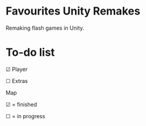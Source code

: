 Favourites Unity Remakes
====

Remaking flash games in Unity.


To-do list
==========

&#x2611; Player

&#9744; Extras



Map

&#x2611; = finished

&#9744; = in progress
